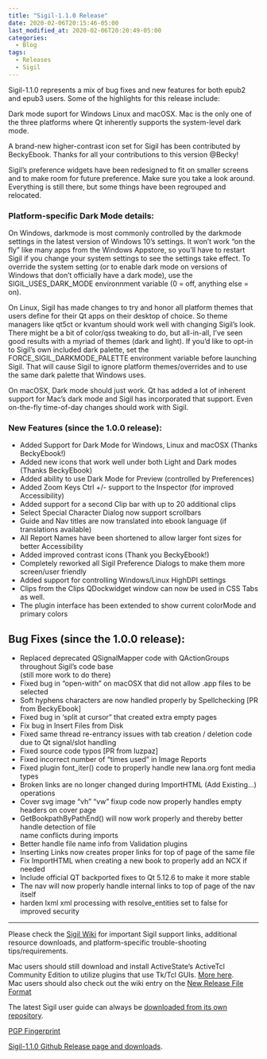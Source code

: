```yaml
---
title: "Sigil-1.1.0 Release"
date: 2020-02-06T20:15:46-05:00
last_modified_at: 2020-02-06T20:20:49-05:00
categories:
  - Blog
tags:
  - Releases
  - Sigil
---
```


Sigil-1.1.0 represents a mix of bug fixes and new features for both epub2 and epub3 users. Some of the highlights for this release include:

Dark mode suport for Windows Linux and macOSX. Mac is the only one of the three platforms where Qt inherently supports the system-level dark mode.

A brand-new higher-contrast icon set for Sigil has been contributed by BeckyEbook. Thanks for all your contributions to this version @Becky!

Sigil’s preference widgets have been redesigned to fit on smaller screens and to make room for future preference. Make sure you take a look around. Everything is still there, but some things have been regrouped and relocated.

### Platform-specific Dark Mode details:

On Windows, darkmode is most commonly controlled by the darkmode settings in the latest version of Windows 10’s settings. It won’t work “on the fly” like many apps from the Windows Appstore, so you’ll have to restart Sigil if you change your system settings to see the settings take effect. To override the system setting (or to enable dark mode on versions of Windows that don’t officially have a dark mode), use the SIGIL\_USES\_DARK\_MODE environnment variable (0 = off, anything else = on).

On Linux, Sigil has made changes to try and honor all platform themes that users define for their Qt apps on their desktop of choice. So theme managers like qt5ct or kvantum should work well with changing Sigil’s look. There might be a bit of color/qss tweaking to do, but all-in-all, I’ve seen good results with a myriad of themes (dark and light). If you’d like to opt-in to Sigil’s own included dark palette, set the FORCE\_SIGIL\_DARKMODE\_PALETTE environment variable before launching Sigil. That will cause Sigil to ignore platform themes/overrides and to use the same dark palette that Windows uses.

On macOSX, Dark mode should just work. Qt has added a lot of inherent support for Mac’s dark mode and Sigil has incorporated that support. Even on-the-fly time-of-day changes should work with Sigil.

### New Features (since the 1.0.0 release):

*   Added Support for Dark Mode for Windows, Linux and macOSX (Thanks BeckyEbook!)
*   Added new icons that work well under both Light and Dark modes (Thanks BeckyEbook)
*   Added ability to use Dark Mode for Preview (controlled by Preferences)
*   Added Zoom Keys Ctrl +/- support to the Inspector (for improved Accessibility)
*   Added support for a second Clip bar with up to 20 additional clips
*   Select Special Character Dialog now support scrollbars
*   Guide and Nav titles are now translated into ebook language (if translations available)
*   All Report Names have been shortened to allow larger font sizes for better Accessibility
*   Added improved contrast icons (Thank you BeckyEbook!)
*   Completely reworked all Sigil Preference Dialogs to make them more screen/user friendly
*   Added support for controlling Windows/Linux HighDPI settings
*   Clips from the Clips QDockwidget window can now be used in CSS Tabs as well.
*   The plugin interface has been extended to show current colorMode and primary colors

## Bug Fixes (since the 1.0.0 release):

*   Replaced deprecated QSignalMapper code with QActionGroups throughout Sigil’s code base  
     (still more work to do there)
*   Fixed bug in “open-with” on macOSX that did not allow .app files to be selected
*   Soft hyphens characters are now handled properly by Spellchecking \[PR from BeckyEbook\]
*   Fixed bug in ‘split at cursor” that created extra empty pages
*   Fix bug in Insert Files from Disk
*   Fixed same thread re-entrancy issues with tab creation / deletion code due to Qt signal/slot handling
*   Fixed source code typos \[PR from luzpaz\]
*   Fixed incorrect number of “times used” in Image Reports
*   Fixed plugin font\_iter() code to properly handle new Iana.org font media types
*   Broken links are no longer changed during ImportHTML (Add Existing…) operations
*   Cover svg image “vh” “vw” fixup code now properly handles empty headers on cover page
*   GetBookpathByPathEnd() will now work properly and thereby better handle detection of file  
     name conflicts during imports
*   Better handle file name info from Validation plugins
*   Inserting Links now creates proper links for top of page of the same file
*   Fix ImportHTML when creating a new book to properly add an NCX if needed
*   Include official QT backported fixes to Qt 5.12.6 to make it more stable
*   The nav will now properly handle internal links to top of page of the nav itself
*   harden lxml xml processing with resolve\_entities set to false for improved security

---

Please check the [Sigil Wiki](https://github.com/Sigil-Ebook/Sigil/wiki) for important Sigil support links, additional resource downloads, and platform-specific trouble-shooting tips/requirements.

Mac users should still download and install ActiveState’s ActiveTcl Community Edition to utilize plugins that use Tk/Tcl GUIs. [More here](https://github.com/Sigil-Ebook/Sigil/wiki/Mac-OS-X-Notes).  
Mac users should also check out the wiki entry on the [New Release File Format](https://github.com/Sigil-Ebook/Sigil/wiki/Mac-OS-X-Notes#new-release-file-format-starting-with-sigil-0918)

The latest Sigil user guide can always be [downloaded from its own repository](https://github.com/Sigil-Ebook/sigil-user-guide/releases/latest).

[PGP Fingerprint](https://github.com/Sigil-Ebook/Sigil/wiki/Important-Links#signed-source-archives-and-git-tags)

[Sigil-1.1.0 Github Release page and downloads](https://github.com/Sigil-Ebook/Sigil/releases/tag/1.1.0).